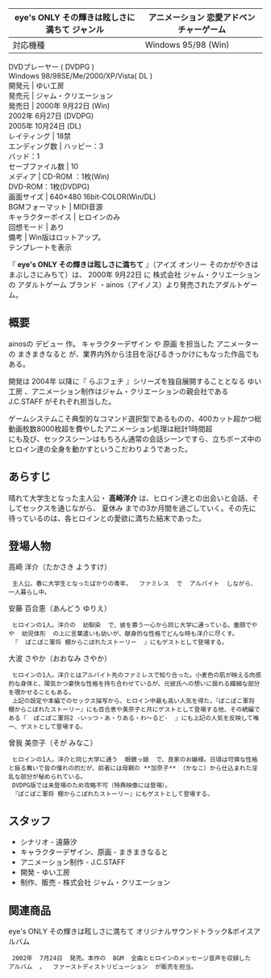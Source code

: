 eye's ONLY その輝きは眩しさに満ちて  ジャンル  |  アニメーション  恋愛アドベンチャーゲーム   
---|---  
対応機種  |  Windows 95/98  (Win)   
DVDプレーヤー  (  DVDPG  )  
Windows 98/98SE/Me/2000/XP/Vista(  DL  )  
開発元  |  ゆい工房   
発売元  |  ジャム・クリエーション   
発売日  |  2000年  9月22日  (Win)   
2002年  6月27日  (DVDPG)  
2005年  10月24日  (DL)  
レイティング  |  18禁   
エンディング数  |  ハッピー：3   
バッド：1  
セーブファイル数  |  10   
メディア  |  CD-ROM  ：1枚(Win)   
DVD-ROM：1枚(DVDPG)  
画面サイズ  |  640×480 16bit-COLOR(Win/DL)   
BGMフォーマット  |  MIDI音源   
キャラクターボイス  |  ヒロインのみ   
回想モード  |  あり     
備考  |  Win版はロットアップ。   
テンプレートを表示  
  
『 **eye's ONLY その輝きは眩しさに満ちて** 』（アイズ オンリー そのかがやきはまぶしさにみちて）は、  2000年  9月22日  に
株式会社  ジャム・クリエーション  の  アダルトゲーム  ブランド  ・ainos（アイノス）より発売されたアダルトゲーム。

##  概要  

ainosの  デビュー  作。  キャラクターデザイン  や  原画  を担当した  アニメーター  の  まきまきなると
が、業界内外から注目を浴びるきっかけにもなった作品でもある。

開発は  2004年  以降に『  らぶフェチ  』シリーズを独自展開することとなる  ゆい工房
、アニメーション制作はジャム・クリエーションの親会社である  J.C.STAFF  がそれぞれ担当した。

ゲームシステムこそ典型的なコマンド選択型であるものの、400カット超かつ総動画枚数8000枚超を費やしたアニメーション処理は総計1時間超  
にも及び、セックスシーンはもちろん通常の会話シーンですら、立ちポーズ中のヒロイン達の全身を動かすというこだわりようであった。

##  あらすじ  

晴れて大学生となった主人公・ **高崎洋介** は、ヒロイン達との出会いと会話、そしてセックスを通じながら、  夏休み
までの3か月間を過ごしていく。その先に待っているのは、各ヒロインとの愛欲に満ちた結末であった。

##  登場人物  

高崎 洋介（たかさき ようすけ）

     主人公。春に大学生となったばかりの青年。  ファミレス  で  アルバイト  しながら、一人暮らし中。 
安藤 百合恵（あんどう ゆりえ）

     ヒロインの1人。洋介の  幼馴染  で、彼を慕う一心から同じ大学に通っている。童顔でやや  幼児体形  の上に言葉遣いも幼いが、献身的な性格でどんな時も洋介に尽くす。 
     『  ぽこぽこ軍将 棚からこぼれたストーリー  』にもゲストとして登場する。 
大波 さやか（おおなみ さやか）

     ヒロインの1人。洋介とはアルバイト先のファミレスで知り合った。小麦色の肌が映える肉感的な身体と、陽気かつ豪快な性格を持ち合わせているが、元彼氏への想いに揺れる繊細な部分を覗かせることもある。 
     上記の設定や本編でのセックス描写から、ヒロイン中最も高い人気を得た。『ぽこぽこ軍将 棚からこぼれたストーリー』にも百合恵や美奈子と共にゲストとして登場する他、その続編である『  ぽこぽこ軍将2 -いっつ・あ・りある・わ〜るど-  』にも上記の人気を反映して唯一、ゲストとして登場する。 
曾我 美奈子（そが みなこ）

     ヒロインの1人。洋介と同じ大学に通う  眼鏡っ娘  で、良家のお嬢様。日頃は可憐な性格と振る舞いで皆の憧れの的だが、前者には母親の **加奈子** （かなこ）から仕込まれた淫乱な部分が秘められている。 
     DVDPG版では未登場のため攻略不可（特典映像には登場）。 
     『ぽこぽこ軍将 棚からこぼれたストーリー』にもゲストとして登場する。 

##  スタッフ  

  * シナリオ -  遠藤汐 
  * キャラクターデザイン、原画 -  まきまきなると 
  * アニメーション制作 -  J.C.STAFF 
  * 開発 -  ゆい工房 
  * 制作、販売 -  株式会社  ジャム・クリエーション 

##  関連商品  

eye's ONLY その輝きは眩しさに満ちて オリジナルサウンドトラック&ボイスアルバム

     2002年  7月24日  発売。本作の  BGM  全曲とヒロインのメッセージ音声を収録した  アルバム  。  ファーストディストリビューション  が販売を担当。 

